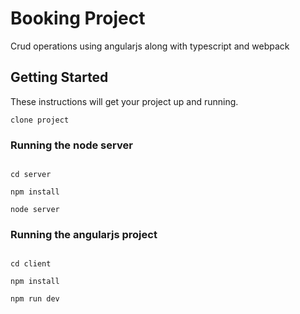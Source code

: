 # Booking Project

Crud operations using angularjs along with typescript and webpack

## Getting Started

These instructions will get your project up and running.

```
clone project
```

### Running the node server 

```

cd server

npm install

node server
```
### Running the angularjs project 

```

cd client

npm install

npm run dev
```
